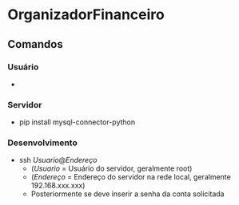 # OrganizadorFinanceiro

## Comandos
### Usuário
*
### Servidor
* pip install mysql-connector-python
### Desenvolvimento
* ssh <i>Usuario</i>@<i>Endereço</i>
    * (<i>Usuario</i> = Usuário do servidor, geralmente root)
    * (<i>Endereço</i> = Endereço do servidor na rede local, geralmente 192.168.xxx.xxx)
    * Posteriormente se deve inserir a senha da conta solicitada